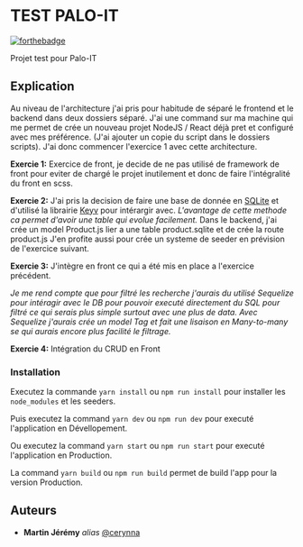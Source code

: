 
# TEST PALO-IT

[![forthebadge](http://forthebadge.com/images/badges/built-with-love.svg)](http://forthebadge.com)

Projet test pour Palo-IT


## Explication

Au niveau de l'architecture j'ai pris pour habitude de séparé le frontend et le backend dans deux dossiers séparé.
J'ai une command sur ma machine qui me permet de crée un nouveau projet NodeJS / React déjà pret et configuré avec mes préférence. (J'ai ajouter un copie du script dans le dossiers scripts).
J'ai donc commencer l'exercice 1 avec cette architecture.

**Exercie 1:**
Exercice de front, je decide de ne pas utilisé de framework de front pour eviter de chargé le projet inutilement et donc de faire l'intégralité du front en scss.


**Exercie 2:**
J'ai pris la decision de faire une base de donnée en [SQLite](https://www.sqlite.org/index.html) et d'utilisé la librairie [Keyv](https://www.npmjs.com/package/keyv) pour intérargir avec.
*L'avantage de cette methode ca permet d'avoir une table qui evolue facilement.*
Dans le backend, j'ai crée un model Product.js lier a une table product.sqlite et de crée la route product.js
J'en profite aussi pour crée un systeme de seeder en prévision de l'exercice suivant.

**Exercie 3:**
J'intègre en front ce qui a été mis en place a l'exercice précédent.

*Je me rend compte que pour filtré les recherche j'aurais du utilisé Sequelize pour intéragir avec le DB pour pouvoir executé directement du SQL pour filtré ce qui serais plus simple surtout avec une plus de data. Avec Sequelize j'aurais crée un model Tag et fait une lisaison en Many-to-many se qui aurais encore plus facilité le filtrage.*

**Exercie 4:**
Intégration du CRUD en Front


### Installation

Executez la commande `yarn install` ou `npm run install` pour installer les `node_modules` et les seeders.

Puis executez la command `yarn dev` ou `npm run dev` pour executé l'application en Dévellopement.

Ou executez la command `yarn start` ou `npm run start` pour executé l'application en Production.

La command `yarn build` ou `npm run build` permet de build l'app pour la version Production.


## Auteurs

- **Martin Jérémy**  _alias_  [@cerynna](https://github.com/cerynna)
